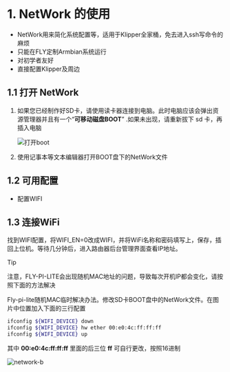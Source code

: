 

# 1.  NetWork 的使用

* NetWork用来简化系统配置等，适用于Klipper全家桶，免去进入ssh写命令的麻烦
* 只能在FLY定制Armbian系统运行
* 对初学者友好
* 直接配置Klipper及周边

## 1.1 打开 NetWork

1. 如果您已经制作好SD卡，请使用读卡器连接到电脑。此时电脑应该会弹出资源管理器并且有一个“**可移动磁盘BOOT**” .如果未出现，请重新拔下 sd 卡，再插入电脑

   ![打开boot](../../images/boards/fly_pi/open_boot.png)

   

2. 使用记事本等文本编辑器打开BOOT盘下的NetWork文件

## 1.2 可用配置

* 配置WIFI

## 1.3 连接WiFi

   找到WIFI配置，将WIFI_EN=0改成WIFI，并将WiFi名称和密码填写上，保存，插回上位机。等待几分钟后，进入路由器后台管理界面查看IP地址。

> [!TIP]
> 注意，FLY-PI-LITE会出现随机MAC地址的问题，导致每次开机IP都会变化，请按照下面的方法解决

Fly-pi-lite随机MAC临时解决办法。修改SD卡BOOT盘中的NetWork文件。在图片中位置加入下面的三行配置

```bash
ifconfig ${WIFI_DEVICE} down
ifconfig ${WIFI_DEVICE} hw ether 00:e0:4c:ff:ff:ff
ifconfig ${WIFI_DEVICE} up
```
其中 **00:e0:4c:ff:ff:ff** 里面的后三位 **ff** 可自行更改，按照16进制

![network-b](../../images/boards/fly_pi_lite/network-b.png)
